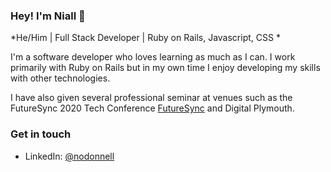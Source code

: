 ### Hey! I'm Niall 👋

*He/Him | Full Stack Developer | Ruby on Rails, Javascript, CSS *

I'm a software developer who loves learning as much as I can. I work primarily with Ruby on Rails but in my own time I enjoy developing my skills with other technologies.

I have also given several professional seminar at venues such as the FutureSync 2020 Tech Conference [FutureSync](https://2020.futuresync.co.uk/) and Digital Plymouth.

### Get in touch

* LinkedIn: [@nodonnell](https://www.linkedin.com/in/nodonnell/)

<!--
**nodonnell98/nodonnell98** is a ✨ _special_ ✨ repository because its `README.md` (this file) appears on your GitHub profile.

Here are some ideas to get you started:

- 🔭 I’m currently working on ...
- 🌱 I’m currently learning ...
- 👯 I’m looking to collaborate on ...
- 🤔 I’m looking for help with ...
- 💬 Ask me about ...
- 📫 How to reach me: ...
- 😄 Pronouns: ...
- ⚡ Fun fact: ...
-->
